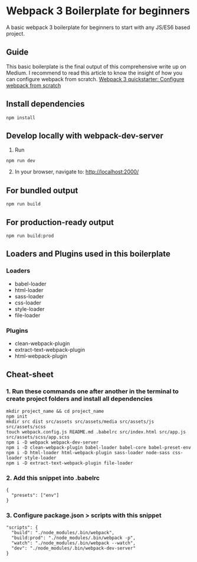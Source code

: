 # Webpack 3 Boilerplate for beginners
A basic webpack 3 boilerplate for beginners to start with any JS/ES6 based project.
<br>
## Guide
This basic boilerplate is the final output of this comprehensive write up on Medium. I recommend to read this article to know the insight of how you can configure webpack from scratch.
[Webpack 3 quickstarter: Configure webpack from scratch](https://medium.com/@nirjhor123/webpack-3-quickstarter-configure-webpack-from-scratch-30a6c394038a)
<br>
## Install dependencies

```
npm install
```


## Develop locally with webpack-dev-server
1. Run

```
npm run dev
```

2. In your browser, navigate to: [http://localhost:2000/](http://localhost:2000/)
## For bundled output

```
npm run build
```

## For production-ready output

```
npm run build:prod
```
 
## Loaders and Plugins used in this boilerplate

### Loaders
* babel-loader
* html-loader
* sass-loader
* css-loader
* style-loader
* file-loader

### Plugins
* clean-webpack-plugin
* extract-text-webpack-plugin
* html-webpack-plugin

## Cheat-sheet

### 1. Run these commands one after another in the terminal to create project folders and install all dependencies

```
mkdir project_name && cd project_name
npm init
mkdir src dist src/assets src/assets/media src/assets/js src/assets/scss
touch webpack.config.js README.md .babelrc src/index.html src/app.js src/assets/scss/app.scss
npm i -D webpack webpack-dev-server  
npm i -D clean-webpack-plugin babel-loader babel-core babel-preset-env 
npm i -D html-loader html-webpack-plugin sass-loader node-sass css-loader style-loader  
npm i -D extract-text-webpack-plugin file-loader
```

### 2. Add this snippet into .babelrc

```
{
  "presets": ["env"]
}
```

### 3. Configure package.json > scripts with this snippet

```
"scripts": {
  "build": "./node_modules/.bin/webpack",
  "build:prod": "./node_modules/.bin/webpack -p",
  "watch": "./node_modules/.bin/webpack --watch",
  "dev": "./node_modules/.bin/webpack-dev-server"
}
```
